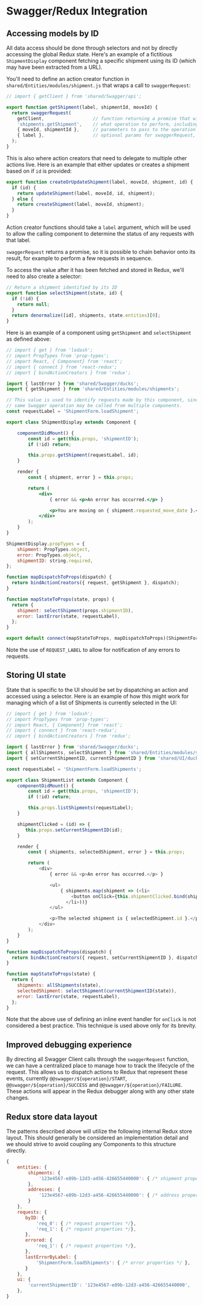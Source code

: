 # Swagger/Redux Integration

## Accessing models by ID

All data access should be done through selectors and not by directly accessing the global Redux state. Here's an example of a fictitious `ShipmentDisplay` component fetching a specific shipment using its ID (which may have been extracted from a URL).

You'll need to define an action creator function in `shared/Entities/modules/shipment.js` that wraps a call to `swaggerRequest`:

```js
// import { getClient } from 'shared/Swagger/api';

export function getShipment(label, shipmentId, moveId) {
  return swaggerRequest(
    getClient,                  // function returning a promise that will resolve to a Swagger client instance
    'shipments.getShipment',    // what operation to perform, including tag namespace
    { moveId, shipmentId },     // parameters to pass to the operation
    { label },                  // optional params for swaggerRequest, such as label
  );
}
```

This is also where action creators that need to delegate to multiple other actions live. Here is an example that either updates or creates a shipment based on if `id` is provided:

```js
export function createOrUpdateShipment(label, moveId, shipment, id) {
  if (id) {
    return updateShipment(label, moveId, id, shipment);
  } else {
    return createShipment(label, moveId, shipment);
  }
}
```

Action creator functions should take a `label` argument, which will be used to allow the calling component to determine the status of any requests with that label.

`swaggerRequest` returns a promise, so it is possible to chain behavior onto its result, for example to perform a few requests in sequence.

To access the value after it has been fetched and stored in Redux, we'll need to also create a selector:

```js
// Return a shipment identified by its ID
export function selectShipment(state, id) {
  if (!id) {
    return null;
  }
  return denormalize([id], shipments, state.entities)[0];
}
```

Here is an example of a component using `getShipment` and `selectShipment` as defined above:

```jsx
// import { get } from 'lodash';
// import PropTypes from 'prop-types';
// import React, { Component} from 'react';
// import { connect } from 'react-redux';
// import { bindActionCreators } from 'redux';

import { lastError } from 'shared/Swagger/ducks';
import { getShipment } from 'shared/Entities/modules/shipments';

// This value is used to identify requests made by this component, since the
// same Swagger operation may be called from multiple components.
const requestLabel = 'ShipmentForm.loadShipment';

export class ShipmentDisplay extends Component {

    componentDidMount() {
        const id = get(this.props, 'shipmentID');
        if (!id) return;

        this.props.getShipment(requestLabel, id);
    }

    render {
        const { shipment, error } = this.props;

        return (
            <div>
                { error && <p>An error has occurred.</p> }

                <p>You are moving on { shipment.requested_move_date }.</p>
            </div>
        );
    }
}

ShipmentDisplay.propTypes = {
    shipment: PropTypes.object,
    error: PropTypes.object,
    shipmentID: string.required,
};

function mapDispatchToProps(dispatch) {
  return bindActionCreators({ request, getShipment }, dispatch);
}

function mapStateToProps(state, props) {
  return {
    shipment: selectShipment(props.shipmentID),
    error: lastError(state, requestLabel),
  };
}

export default connect(mapStateToProps, mapDispatchToProps)(ShipmentForm);
```

Note the use of `REQUEST_LABEL` to allow for notification of any errors to requests.

## Storing UI state

State that is specific to the UI should be set by dispatching an action and accessed using a selector. Here is an
example of how this might work for managing which of a list of Shipments is currently selected in the UI:

```javascript
// import { get } from 'lodash';
// import PropTypes from 'prop-types';
// import React, { Component} from 'react';
// import { connect } from 'react-redux';
// import { bindActionCreators } from 'redux';

import { lastError } from 'shared/Swagger/ducks';
import { allShipments, selectShipment } from 'shared/Entities/modules/shipments';
import { setCurrentShipmentID, currentShipmentID } from 'shared/UI/ducks';

const requestLabel = 'ShipmentForm.loadShipments';

export class ShipmentList extends Component {
    componentDidMount() {
        const id = get(this.props, 'shipmentID');
        if (!id) return;

        this.props.listShipments(requestLabel);
    }

    shipmentClicked = (id) => {
       this.props.setCurrentShipmentID(id);
    }

    render {
        const { shipments, selectedShipment, error } = this.props;

        return (
            <div>
                { error && <p>An error has occurred.</p> }

                <ul>
                    { shipments.map(shipment => (<li>
                        <button onClick={this.shipmentClicked.bind(shipment.id)}> { shipment.id } </button>
                      </li>))}
                </ul>

                <p>The selected shipment is { selectedShipment.id }.</p>
            </div>
        );
    }
}

function mapDispatchToProps(dispatch) {
  return bindActionCreators({ request, setCurrentShipmentID }, dispatch);
}

function mapStateToProps(state) {
  return {
    shipments: allShipments(state),
    selectedShipment: selectShipment(currentShipmentID(state)),
    error: lastError(state, requestLabel),
  };
}
```

Note that the above use of defining an inline event handler for `onClick` is not considered a
best practice. This technique is used above only for its brevity.

## Improved debugging experience

By directing all Swagger Client calls through the `swaggerRequest` function, we can have a centralized place to manage how to track
the lifecycle of the request. This allows us to dispatch actions to Redux that represent these events, currently `@@swagger/${operation}/START`, `@@swagger/${operation}/SUCCESS` and `@@swagger/${operation}/FAILURE`. These actions will appear in the Redux debugger along with any other state changes.

## Redux store data layout

The patterns described above will utilize the following internal Redux store layout. This should
generally be considered an implementation detail and we should strive to avoid coupling any Components
to this structure directly.

```javascript
{
    entities: {
        shipments: {
            '123e4567-e89b-12d3-a456-426655440000': { /* shipment properties */ },
        },
        addresses: {
            '123e4567-e89b-12d3-a456-426655440000': { /* address properties */ },
        }
    },
    requests: {
       byID: {
           'req_0': { /* request properties */},
           'req_1': { /* request properties */},
       },
       errored: {
           'req_1': { /* request properties */},
       },
       lastErrorByLabel: {
           'ShipmentForm.loadShipments': { /* error properties */ },
       }
    },
    ui: {
        'currentShipmentID': '123e4567-e89b-12d3-a456-426655440000',
    },
}
```
